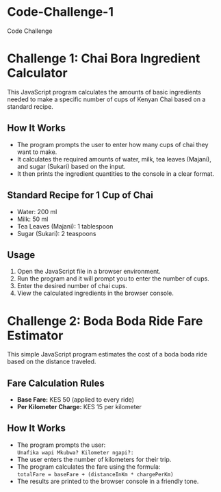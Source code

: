 # Code-Challenge-1
Code Challenge
# Challenge 1: Chai Bora Ingredient Calculator

This JavaScript program calculates the amounts of basic ingredients needed to make a specific number of cups of Kenyan Chai based on a standard recipe.

## How It Works

- The program prompts the user to enter how many cups of chai they want to make.
- It calculates the required amounts of water, milk, tea leaves (Majani), and sugar (Sukari) based on the input.
- It then prints the ingredient quantities to the console in a clear format.

## Standard Recipe for 1 Cup of Chai

- Water: 200 ml
- Milk: 50 ml
- Tea Leaves (Majani): 1 tablespoon
- Sugar (Sukari): 2 teaspoons

## Usage

1. Open the JavaScript file in a browser environment.
2. Run the program and it will prompt you to enter the number of cups.
3. Enter the desired number of chai cups.
4. View the calculated ingredients in the browser console.

# Challenge 2: Boda Boda Ride Fare Estimator

This simple JavaScript program estimates the cost of a boda boda ride based on the distance traveled.

## Fare Calculation Rules

- **Base Fare:** KES 50 (applied to every ride)
- **Per Kilometer Charge:** KES 15 per kilometer



## How It Works

- The program prompts the user:  
  `Unafika wapi Mkubwa? Kilometer ngapi?:`
- The user enters the number of kilometers for their trip.
- The program calculates the fare using the formula:  
  `totalFare = baseFare + (distanceInKm * chargePerKm)`
- The results are printed to the browser console in a friendly tone.
